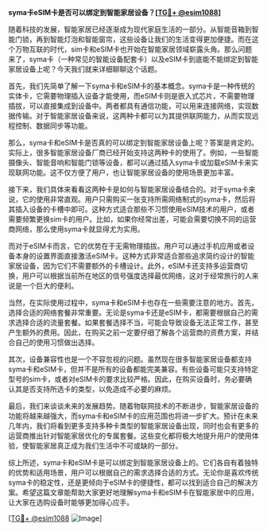 **syma卡eSIM卡是否可以绑定到智能家居设备？[[TG💪+ @esim1088](https://t.me/s/esim1088)]**

随着科技的发展，智能家居已经逐渐成为现代家庭生活的一部分。从智能音箱到智能门锁，再到智能灯泡和智能窗帘，这些设备让我们的生活变得更加便捷。而在这个万物互联的时代，sim卡和eSIM卡也开始在智能家居领域崭露头角。那么问题来了，syma卡（一种常见的智能设备配套卡）以及eSIM卡到底能不能绑定到智能家居设备上呢？今天我们就来详细聊聊这个话题。

首先，我们先简单了解一下syma卡和eSIM卡的基本概念。syma卡是一种传统的实体卡，它需要物理插入设备才能使用，而eSIM卡则是嵌入式芯片，不需要物理插拔，可以直接集成到设备中。两者都具有通信功能，可以用来连接网络，实现数据传输。对于智能家居设备来说，这两种卡都可以为其提供联网能力，从而实现远程控制、数据同步等功能。

那么，syma卡和eSIM卡是否真的可以绑定到智能家居设备上呢？答案是肯定的。实际上，很多智能家居设备厂商已经开始支持这两种卡的使用了。例如，一些智能摄像头、智能音响和智能门锁等设备，都可以通过插入syma卡或加载eSIM卡来实现联网功能。这不仅方便了用户，也让智能家居设备的使用场景更加丰富。

接下来，我们具体来看看这两种卡是如何与智能家居设备结合的。对于syma卡来说，它的使用非常直观。用户只需购买一张支持所需网络制式的syma卡，然后将其插入设备的卡槽中即可。这种方式适合那些不习惯使用eSIM技术的用户，或者需要频繁更换sim卡的用户。比如，如果你经常出差，可能会需要切换不同的运营商网络，那么使用syma卡就显得尤为实用。

而对于eSIM卡而言，它的优势在于无需物理插拔。用户可以通过手机应用或者设备本身的设置界面直接激活eSIM卡。这种方式非常适合那些追求简约设计的智能家居设备，因为它们不需要额外的卡槽设计。此外，eSIM卡还支持多运营商切换，用户可以根据当前所在地区的信号强度选择最优网络，这对于经常旅行的人来说是一个巨大的便利。

当然，在实际使用过程中，syma卡和eSIM卡也存在一些需要注意的地方。首先，选择合适的网络套餐非常重要。无论是syma卡还是eSIM卡，都需要根据自己的需求选择合适的流量套餐。如果套餐选择不当，可能会导致设备无法正常工作，甚至产生额外的费用。因此，在购买之前一定要仔细了解各个运营商的资费方案，并结合自己的使用习惯做出选择。

其次，设备兼容性也是一个不容忽视的问题。虽然现在很多智能家居设备都支持syma卡和eSIM卡，但并不是所有的设备都能完美兼容。有些设备可能只支持特定型号的sim卡，或者对eSIM卡的要求比较严格。因此，在购买设备时，务必要确认其是否支持所选卡的类型，以免造成不必要的麻烦。

最后，我们来谈谈未来的发展趋势。随着物联网技术的不断进步，智能家居设备的功能将越来越强大，而syma卡和eSIM卡的应用范围也将进一步扩大。预计在未来几年内，我们将看到更多支持多种卡类型的智能家居设备出现，同时也会有更多的运营商推出针对智能家居优化的专属套餐。这些变化都将极大地提升用户的使用体验，使智能家居真正成为我们生活中不可或缺的一部分。

综上所述，syma卡和eSIM卡是可以绑定到智能家居设备上的。它们各自有着独特的优势和适用场景，用户可以根据自己的需求选择合适的方式。无论你是喜欢传统syma卡的稳定性，还是更倾向于eSIM卡的便捷性，都可以找到适合自己的解决方案。希望这篇文章能帮助大家更好地理解syma卡和eSIM卡在智能家居中的应用，让大家在选购设备时能够更加得心应手。

[[TG💪+ @esim1088](https://t.me/s/esim1088) ![Image](https://i.postimg.cc/4NQfJmqS/Snipaste-2025-05-13-00-14-12.png)]